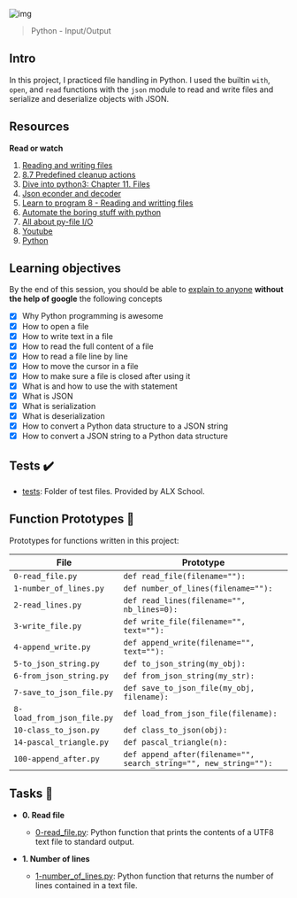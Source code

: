 ![img](https://assets.imaginablefutures.com/media/images/ALX_Logo.max-200x150.png)

> Python - Input/Output

## Intro

In this project, I practiced file handling in Python. I used the builtin `with`,
`open`, and `read` functions with the `json` module to read and write files and
serialize and deserialize objects with JSON.

## Resources

**Read or watch**

1. [Reading and writing files](https://docs.python.org/3/tutorial/inputoutput.html#reading-and-writing-files)
2. [8.7 Predefined cleanup actions](https://docs.python.org/3/tutorial/errors.html#predefined-clean-up-actions)
3. [Dive into python3: Chapter 11. Files](https://histo.ucsf.edu/BMS270/diveintopython3-r802.pdf)
4. [Json econder and decoder](https://docs.python.org/3/library/json.html)
5. [Learn to program 8 - Reading and writting files](https://www.youtube.com/watch?v=EukxMIsNeqU)
6. [Automate the boring stuff with python](https://automatetheboringstuff.com/)
7. [All about py-file I/O](https://techvidvan.com/tutorials/python-file-read-write/s)
8. [Youtube](https://www.youtube.com/results?search_query=python+I%2FO)
9. [Python](https://www.google.com/search?q=python+io)

## Learning objectives

By the end of this session, you should be able to [explain to anyone](https://fs.blog/feynman-learning-technique/) **without the help of google** the following concepts

- [x] Why Python programming is awesome
- [x] How to open a file
- [x] How to write text in a file
- [x] How to read the full content of a file
- [x] How to read a file line by line
- [x] How to move the cursor in a file
- [x] How to make sure a file is closed after using it
- [x] What is and how to use the with statement
- [x] What is JSON
- [x] What is serialization
- [x] What is deserialization
- [x] How to convert a Python data structure to a JSON string
- [x] How to convert a JSON string to a Python data structure

## Tests :heavy_check_mark:

- [tests](./tests): Folder of test files. Provided by ALX School.

## Function Prototypes :floppy_disk:

Prototypes for functions written in this project:

| File                       | Prototype                                                         |
| -------------------------- | ----------------------------------------------------------------- |
| `0-read_file.py`           | `def read_file(filename=""):`                                     |
| `1-number_of_lines.py`     | `def number_of_lines(filename=""):`                               |
| `2-read_lines.py`          | `def read_lines(filename="", nb_lines=0):`                        |
| `3-write_file.py`          | `def write_file(filename="", text=""):`                           |
| `4-append_write.py`        | `def append_write(filename="", text=""):`                         |
| `5-to_json_string.py`      | `def to_json_string(my_obj):`                                     |
| `6-from_json_string.py`    | `def from_json_string(my_str):`                                   |
| `7-save_to_json_file.py`   | `def save_to_json_file(my_obj, filename):`                        |
| `8-load_from_json_file.py` | `def load_from_json_file(filename):`                              |
| `10-class_to_json.py`      | `def class_to_json(obj):`                                         |
| `14-pascal_triangle.py`    | `def pascal_triangle(n):`                                         |
| `100-append_after.py`      | `def append_after(filename="", search_string="", new_string=""):` |

## Tasks :page_with_curl:

- **0. Read file**

  - [0-read_file.py](./0-read_file.py): Python function that prints the contents of a UTF8 text
    file to standard output.

* **1. Number of lines**

  - [1-number_of_lines.py](./1-number_of_lines.py): Python function that returns the number of lines
    contained in a text file.
